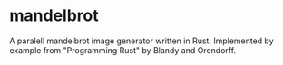 # mandelbrot
A paralell mandelbrot image generator written in Rust. Implemented by example from "Programming Rust" by Blandy and Orendorff.
